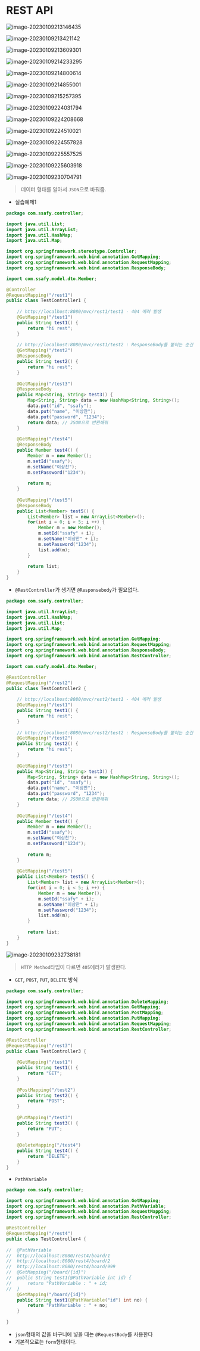 # REST API



![image-20230109213146435](assets/image-20230109213146435.png)

![image-20230109213421142](assets/image-20230109213421142.png)

![image-20230109213609301](assets/image-20230109213609301.png)

![image-20230109214233295](assets/image-20230109214233295.png)

![image-20230109214800614](assets/image-20230109214800614.png)

![image-20230109214855001](assets/image-20230109214855001.png)

![image-20230109215257395](assets/image-20230109215257395.png)

![image-20230109224031794](assets/image-20230109224031794.png)

![image-20230109224208668](assets/image-20230109224208668.png)

![image-20230109224510021](assets/image-20230109224510021.png)

![image-20230109224557828](assets/image-20230109224557828.png)

![image-20230109225557525](assets/image-20230109225557525.png)

![image-20230109225603918](assets/image-20230109225603918.png)

![image-20230109230704791](assets/image-20230109230704791.png)

> 데이터 형태를 알아서 `JSON`으로 바꿔줌.

- 실습예제1

```java
package com.ssafy.controller;

import java.util.List;
import java.util.ArrayList;
import java.util.HashMap;
import java.util.Map;

import org.springframework.stereotype.Controller;
import org.springframework.web.bind.annotation.GetMapping;
import org.springframework.web.bind.annotation.RequestMapping;
import org.springframework.web.bind.annotation.ResponseBody;

import com.ssafy.model.dto.Member;

@Controller
@RequestMapping("/rest1")
public class TestController1 {
	
	// http://localhost:8080/mvc/rest1/test1 - 404 에러 발생
	@GetMapping("/test1")
	public String test1() {
		return "hi rest";
	}
	
	// http://localhost:8080/mvc/rest1/test2 : ResponseBody를 붙이는 순간 JSP를 찾지 않고 반환값을 데이터로 넘김
	@GetMapping("/test2")
	@ResponseBody
	public String test2() {
		return "hi rest";
	}
	
	@GetMapping("/test3")
	@ResponseBody
	public Map<String, String> test3() {
		Map<String, String> data = new HashMap<String, String>();
		data.put("id", "ssafy");
		data.put("name", "이상찬");
		data.put("password", "1234");
		return data; // JSON으로 반환해줘
	}
	
	@GetMapping("/test4")
	@ResponseBody
	public Member test4() {
		Member m = new Member();
		m.setId("ssafy");
		m.setName("이상찬");
		m.setPassword("1234");
		
		return m;
	}
	
	@GetMapping("/test5")
	@ResponseBody
	public List<Member> test5() {
		List<Member> list = new ArrayList<Member>();
		for(int i = 0; i < 5; i ++) {
			Member m = new Member();
			m.setId("ssafy" + i);
			m.setName("이상찬" + i);
			m.setPassword("1234");
			list.add(m);
		}
		
		return list;
	}
}
```

- `@RestController`가 생기면 `@Responsebody`가 필요없다.

```java
package com.ssafy.controller;

import java.util.ArrayList;
import java.util.HashMap;
import java.util.List;
import java.util.Map;

import org.springframework.web.bind.annotation.GetMapping;
import org.springframework.web.bind.annotation.RequestMapping;
import org.springframework.web.bind.annotation.ResponseBody;
import org.springframework.web.bind.annotation.RestController;

import com.ssafy.model.dto.Member;

@RestController
@RequestMapping("/rest2")
public class TestController2 {
	
	// http://localhost:8080/mvc/rest2/test1 - 404 에러 발생
	@GetMapping("/test1")
	public String test1() {
		return "hi rest";
	}
	
	// http://localhost:8080/mvc/rest2/test2 : ResponseBody를 붙이는 순간 JSP를 찾지 않고 반환값을 데이터로 넘김
	@GetMapping("/test2")
	public String test2() {
		return "hi rest";
	}
	
	@GetMapping("/test3")
	public Map<String, String> test3() {
		Map<String, String> data = new HashMap<String, String>();
		data.put("id", "ssafy");
		data.put("name", "이상찬");
		data.put("password", "1234");
		return data; // JSON으로 반환해줘
	}
	
	@GetMapping("/test4")
	public Member test4() {
		Member m = new Member();
		m.setId("ssafy");
		m.setName("이상찬");
		m.setPassword("1234");
		
		return m;
	}
	
	@GetMapping("/test5")
	public List<Member> test5() {
		List<Member> list = new ArrayList<Member>();
		for(int i = 0; i < 5; i ++) {
			Member m = new Member();
			m.setId("ssafy" + i);
			m.setName("이상찬" + i);
			m.setPassword("1234");
			list.add(m);
		}
		
		return list;
	}
}
```

![image-20230109232738181](assets/image-20230109232738181.png)

> `HTTP Method`타입이 다르면 `405`에러가 발생한다.

- `GET`, `POST`, `PUT`, `DELETE` 방식

```java
package com.ssafy.controller;

import org.springframework.web.bind.annotation.DeleteMapping;
import org.springframework.web.bind.annotation.GetMapping;
import org.springframework.web.bind.annotation.PostMapping;
import org.springframework.web.bind.annotation.PutMapping;
import org.springframework.web.bind.annotation.RequestMapping;
import org.springframework.web.bind.annotation.RestController;

@RestController
@RequestMapping("/rest3")
public class TestController3 {
	
	@GetMapping("/test1")
	public String test1() {
		return "GET";
	}
	
	@PostMapping("/test2")
	public String test2() {
		return "POST";
	}
	
	@PutMapping("/test3")
	public String test3() {
		return "PUT";
	}
	
	@DeleteMapping("/test4")
	public String test4() {
		return "DELETE";
	}	
}
```



- `PathVariable`

```java
package com.ssafy.controller;

import org.springframework.web.bind.annotation.GetMapping;
import org.springframework.web.bind.annotation.PathVariable;
import org.springframework.web.bind.annotation.RequestMapping;
import org.springframework.web.bind.annotation.RestController;

@RestController
@RequestMapping("/rest4")
public class TestController4 {
	
//	@PathVariable
//	http://localhost:8080/rest4/board/1
//	http://localhost:8080/rest4/board/2
//	http://localhost:8080/rest4/board/999
//	@GetMapping("/board/{id}")
//	public String test1(@PathVariable int id) {
//		return "PathVariable : " + id;
//	}
	@GetMapping("/board/{id}")
	public String test1(@PathVariable("id") int no) {
		return "PathVariable : " + no;
	}
	
}
```

- `json`형태의 값을 바구니에 넣을 때는 `@RequestBody`를 사용한다
- 기본적으로는 `form`형태이다.